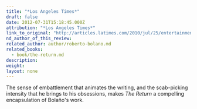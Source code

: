 ```yaml
---
title: "*Los Angeles Times*"
draft: false
date: 2012-07-31T15:18:45.000Z
attribution: "*Los Angeles Times*"
link_to_original: "http://articles.latimes.com/2010/jul/25/entertainment/la-ca-roberto-bolano-20100725"
nd_author_of_this_review:
related_author: author/roberto-bolano.md
related_books:
  - book/the-return.md
description:
weight:
layout: none
---
```

The sense of embattlement that animates the writing, and the scab-picking intensity that he brings to his obsessions, makes *The Return* a compelling encapsulation of Bolaño's work.

